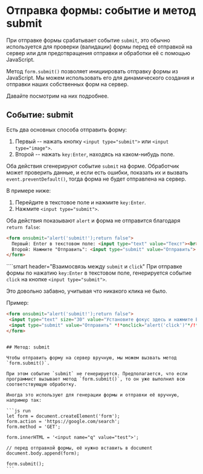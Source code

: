 # Отправка формы: событие и метод submit

При отправке формы срабатывает событие `submit`, это обычно используется для проверки (валидации) формы перед её отправкой на сервер или для предотвращения отправки и обработки её с помощью JavaScript.

Метод `form.submit()` позволяет инициировать отправку формы из JavaScript. Мы можем использовать его для динамического создания и отправки наших собственных форм на сервер.

Давайте посмотрим на них подробнее.

## Событие: submit

Есть два основных способа отправить форму:

1. Первый -- нажать кнопку `<input type="submit">` или `<input type="image">`.
2. Второй -- нажать `key:Enter`, находясь на каком-нибудь поле.

Оба действия сгенерируют событие `submit` на форме. Обработчик может проверить данные, и если есть ошибки, показать их и вызвать `event.preventDefault()`, тогда форма не будет отправлена на сервер.

В примере ниже:

1. Перейдите в текстовое поле и нажмите `key:Enter`.
2. Нажмите `<input type="submit">`.

Оба действия показывают `alert` и форма не отправится благодаря `return false`:

```html autorun height=60 no-beautify
<form onsubmit="alert('submit!');return false">
  Первый: Enter в текстовом поле: <input type="text" value="Текст"><br>
  Второй: Нажмите "Отправить": <input type="submit" value="Отправить">
</form>
```

````smart header="Взаимосвязь между `submit` и `click`"
При отправке формы по нажатию `key:Enter` в текстовом поле, генерируется событие `click` на кнопке `<input type="submit">`.

Это довольно забавно, учитывая что никакого клика не было.

Пример:

```html autorun height=60
<form onsubmit="alert('submit!');return false">
 <input type="text" size="30" value="Установите фокус здесь и нажмите Enter">
 <input type="submit" value="Отправить" *!*onclick="alert('click')"*/!*>
</form>
```

````

## Метод: submit

Чтобы отправить форму на сервер вручную, мы можем вызвать метод `form.submit()`.

При этом событие `submit` не генерируется. Предполагается, что если программист вызывает метод `form.submit()`, то он уже выполнил всю соответствующую обработку.

Иногда это используют для генерации формы и отправки её вручную, например так:

```js run
let form = document.createElement('form');
form.action = 'https://google.com/search';
form.method = 'GET';

form.innerHTML = '<input name="q" value="test">';

// перед отправкой формы, её нужно вставить в document
document.body.append(form);

form.submit();
```
